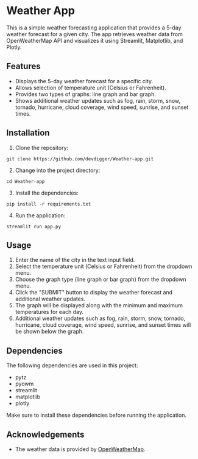 # Weather App

This is a simple weather forecasting application that provides a 5-day weather forecast for a given city. The app retrieves weather data from OpenWeatherMap API and visualizes it using Streamlit, Matplotlib, and Plotly.

## Features

- Displays the 5-day weather forecast for a specific city.
- Allows selection of temperature unit (Celsius or Fahrenheit).
- Provides two types of graphs: line graph and bar graph.
- Shows additional weather updates such as fog, rain, storm, snow, tornado, hurricane, cloud coverage, wind speed, sunrise, and sunset times.

## Installation

1. Clone the repository:

```
git clone https://github.com/devdigger/Weather-app.git
```


2. Change into the project directory:

```
cd Weather-app
```

3. Install the dependencies:
```
pip install -r requirements.txt
```

4. Run the application:

```
streamlit run app.py
```

## Usage

1. Enter the name of the city in the text input field.
2. Select the temperature unit (Celsius or Fahrenheit) from the dropdown menu.
3. Choose the graph type (line graph or bar graph) from the dropdown menu.
4. Click the "SUBMIT" button to display the weather forecast and additional weather updates.
5. The graph will be displayed along with the minimum and maximum temperatures for each day.
6. Additional weather updates such as fog, rain, storm, snow, tornado, hurricane, cloud coverage, wind speed, sunrise, and sunset times will be shown below the graph.

## Dependencies

The following dependencies are used in this project:

- pytz
- pyowm
- streamlit
- matplotlib
- plotly

Make sure to install these dependencies before running the application.


## Acknowledgements

- The weather data is provided by [OpenWeatherMap](https://openweathermap.org/).
